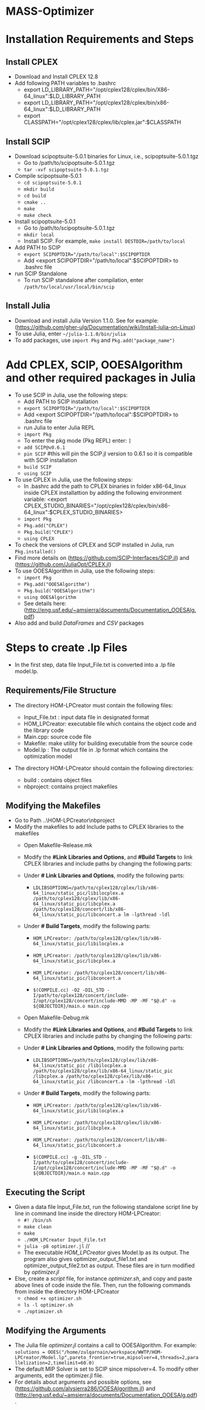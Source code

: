 # MASS-Optimizer

# Installation Requirements and Steps

## Install CPLEX
* Download and Install CPLEX 12.8
* Add following PATH variables to .bashrc
    * export LD_LIBRARY_PATH="/opt/cplex128/cplex/bin/X86-64_linux":$LD_LIBRARY_PATH 
    * export LD_LIBRARY_PATH="/opt/cplex128/cplex/bin/x86-64_linux":$LD_LIBRARY_PATH 
    * export CLASSPATH="/opt/cplex128/cplex/lib/cplex.jar":$CLASSPATH

## Install SCIP
* Download scipoptsuite-5.0.1 binaries for Linux, i.e., scipoptsuite-5.0.1.tgz 
    * Go to /path/to/scipoptsuite-5.0.1.tgz
    * `tar -xvf scipoptsuite-5.0.1.tgz`
* Compile scipoptsuite-5.0.1
    * `cd scipoptsuite-5.0.1`
    * `mkdir build`
    * `cd build`
    * `cmake ..`
    * `make`
    * `make check`
* Install scipoptsuite-5.0.1
    * Go to /path/to/scipoptsuite-5.0.1.tgz
    * `mkdir local`
    * Install SCIP. For example, `make install DESTDIR=/path/to/local`
* Add PATH to SCIP  
    * `export SCIPOPTDIR="/path/to/local":$SCIPOPTDIR`
    * Add <export SCIPOPTDIR="/path/to/local":$SCIPOPTDIR> to .bashrc file 
* run SCIP Standalone  
    * To run SCIP standalone after compilation, enter `/path/to/local/usr/local/bin/scip`
  
## Install Julia
* Download and install Julia Version 1.1.0. See for example: (https://github.com/gher-ulg/Documentation/wiki/Install-julia-on-Linux)
* To use Julia, enter `~/julia-1.1.0/bin/julia`
* To add packages, use `import Pkg` and `Pkg.add("package_name")`

# Add CPLEX, SCIP, OOESAlgorithm and other required packages in Julia
* To use SCIP in Julia, use the following steps:
    * Add PATH to SCIP installation  
    * `export SCIPOPTDIR="/path/to/local":$SCIPOPTDIR`
    * Add <export SCIPOPTDIR="/path/to/local":$SCIPOPTDIR> to .bashrc file
    * run Julia to enter Julia REPL
    * `import Pkg`
    *  To enter the pkg mode (Pkg REPL) enter: `]` 
    * `add SCIP@v0.6.1`
    * `pin SCIP`  #this will pin the SCIP.jl version to 0.6.1 so it is compatible with SCIP installation
    * `build SCIP`
    * `using SCIP`
* To use CPLEX in Julia, use the following steps:
    * In .bashrc add the path to CPLEX binaries in folder x86-64_linux inside CPLEX installattion by adding the following environment variable: <export CPLEX_STUDIO_BINARIES="/opt/cplex128/cplex/bin/x86-64_linux":$CPLEX_STUDIO_BINARIES>
    * `import Pkg`
    * `Pkg.add("CPLEX")`
    * `Pkg.build("CPLEX")`
    * `using CPLEX`
 * To check the versions of CPLEX and SCIP installed in Julia, run `Pkg.installed()`
 * Find more details on (https://github.com/SCIP-Interfaces/SCIP.jl) and (https://github.com/JuliaOpt/CPLEX.jl)
 * To use OOESAlgorithm in Julia, use the following steps:
    * `import Pkg`
    * `Pkg.add("OOESAlgorithm")`
    * `Pkg.build("OOESAlgorithm")`
    * `using OOESAlgorithm`
    * See details here: (http://eng.usf.edu/~amsierra/documents/Documentation_OOESAlg.pdf)
 * Also add and build _DataFrames_ and _CSV_ packages
  
# Steps to create .lp Files
* In the first step, data file Input_File.txt is converted into a .lp file model.lp. 
  
## Requirements/File Structure
* The directory HOM-LPCreator must contain the following files: 
    * Input_File.txt : input data file in designated format
    * HOM_LPCreator: executable file which contains the object code and the library code
    *	Main.cpp: source code file
    *	Makefile: make utility for building executable from the source code
    * Model.lp : The output file in .lp format which contains the optimization model

* The directory HOM-LPCreator should contain the following directories: 
    * build : contains object files
    *	nbproject: contains project makefiles
    
## Modifying the Makefiles
*	Go to Path ..\HOM-LPCreator\nbproject
* Modify the makefiles to add Include paths to CPLEX libraries to the makefiles
    * Open Makefile-Release.mk
    * Modify the **#Link Libraries and Options**, and **#Build Targets** to link CPLEX libraries and include paths by changing the following parts:<br/>
    * Under **# Link Libraries and Options**, modify the following parts: <br/>
        * `LDLIBSOPTIONS=/path/to/cplex128/cplex/lib/x86-64_linux/static_pic/libilocplex.a /path/to/cplex128/cplex/lib/x86-64_linux/static_pic/libcplex.a /path/to/cplex128/concert/lib/x86-64_linux/static_pic/libconcert.a lm -lpthread -ldl`<br/>
    * Under **# Build Targets**, modify the following parts: <br/>
        * `HOM_LPCreator: /path/to/cplex128/cplex/lib/x86-64_linux/static_pic/libilocplex.a`

        * `HOM_LPCreator: /path/to/cplex128/cplex/lib/x86-64_linux/static_pic/libcplex.a`

        * `HOM_LPCreator: /path/to/cplex128/concert/lib/x86-64_linux/static_pic/libconcert.a`
    
        * `$(COMPILE.cc) -O2 -DIL_STD -I/path/to/cplex128/concert/include-I/opt/cplex128/concert/include-MMD -MP -MF "$@.d" -o ${OBJECTDIR}/main.o main.cpp`
  
    * Open Makefile-Debug.mk
    * Modify the **#Link Libraries and Options**, and **#Build Targets** to link CPLEX libraries and include paths by changing the following parts:<br/>
    * Under **# Link Libraries and Options**, modify the following parts: <br/>
        * `LDLIBSOPTIONS=/path/to/cplex128/cplex/lib/x86-64_linux/static_pic /libilocplex.a /path/to/cplex128/cplex/lib/x86-64_linux/static_pic /libcplex.a /path/to/cplex128/cplex/lib/x86-64_linux/static_pic /libconcert.a -lm -lpthread -ldl`
    * Under **# Build Targets**, modify the following parts: <br/>
        * `HOM_LPCreator: /path/to/cplex128/cplex/lib/x86-64_linux/static_pic/libilocplex.a`

        * `HOM_LPCreator: /path/to/cplex128/cplex/lib/x86-64_linux/static_pic/libcplex.a`

        * `HOM_LPCreator: /path/to/cplex128/concert/lib/x86-64_linux/static_pic/libconcert.a`

        * `$(COMPILE.cc) -g -DIL_STD -I/path/to/cplex128/concert/include-I/opt/cplex128/concert/include-MMD -MP -MF "$@.d" -o ${OBJECTDIR}/main.o main.cpp`

## Executing the Script
* Given a data file Input_File.txt, run the following standalone script line by line in command line inside the directory HOM-LPCreator:
    * `#! /bin/sh`
    * `make clean`
    * `make`
    * `./HOM_LPCreator Input_File.txt`
    * `julia -p8 optimizer.jl`  //
    * The executable _HOM_LPCreator_ gives Model.lp as its output. The program also gives optimizer_output_file1.txt and optimizer_output_file2.txt as output. These files are in turn modified by _optimizer.jl_
* Else, create a _script_ file, for instance _optimizer.sh_, and copy and paste above lines of code inside the file. Then, run the following commands from inside the directory HOM-LPCreator
    * `chmod +x optimizer.sh`
    * `ls -l optimizer.sh`
    * `./optimizer.sh`

## Modifying the Arguments
* The Julia file _optimizer.jl_ contains a call to OOESAlgorithm. For example:  
`solutions = OOES("/home/zulqarnain/workspace/WWTP/HOM-LPCreator/Model.lp",pareto_frontier=true,mipsolver=4,threads=2,parallelization=2,timelimit=60.0)`
* The default MIP Solver is set to SCIP since mipsolver=4. To modify other arguments, edit the optimizer.jl file.
* For details about arguments and possible options, see (https://github.com/alvsierra286/OOESAlgorithm.jl) and (http://eng.usf.edu/~amsierra/documents/Documentation_OOESAlg.pdf). 
  
